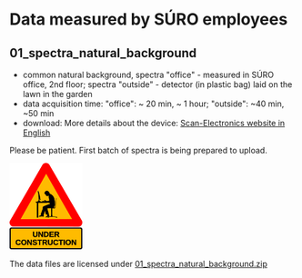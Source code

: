 # Data measured by SÚRO employees 

## 01_spectra_natural_background

- common natural background, spectra "office" - measured in SÚRO office, 2nd floor; spectra "outside" - detector (in plastic bag) laid on the lawn in the garden
- data acquisition time: "office": ~ 20 min, ~ 1 hour; "outside": ~40 min, ~50 min
- download: More details about the device: [Scan-Electronics website in English](https://scan-electronics.com/en/dosimeters/radiacode-101)

Please be patient. First batch of spectra is being prepared to upload.

<img src="Images/under-construction.png" alt="Under Construction sign" width="128"/>

The data files are licensed under [01_spectra_natural_background.zip](https://github.com/juhele/opengeodata/blob/master/amateur_spectrometry/_SURO_data/01_spectra_natural_background.zip)
